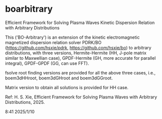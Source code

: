 # boarbitrary
Efficient Framework for Solving Plasma Waves Kinetic Dispersion Relation with Arbitrary Distributions

This ('BO-Arbitrary') is an extension of the kinetic electromagnetic magnetized dispersion relation solver PDRK/BO (https://github.com/hsxie/pdrk, https://github.com/hsxie/bo) to arbitrary distributions, with three versions, Hermite-Hermite (HH, J-pole matrix similar to Maxwellian case), GPDF-Hermite (GH, more accurate for parallel integral), GPDF-GPDF (GG, can use FFT).

fsolve root finding versions are provided for all the above three cases, i.e., boem3dHHroot, boem3dGHroot and boem3dGGroot. 

Matrix version to obtain all solutions is provided for HH case.

Ref: H. S. Xie, Efficient Framework for Solving Plasma Waves with Arbitrary Distributions, 2025.

8:41 2025/1/10
